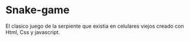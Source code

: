 # Snake-game

El clasico juego de la serpiente que existia en celulares viejos creado con Html, Css y javascript.
